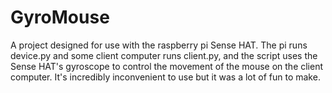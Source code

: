 # GyroMouse

A project designed for use with the raspberry pi Sense HAT. The pi runs device.py and some client computer runs client.py, and the script uses the Sense HAT's gyroscope to control the movement of the mouse on the client computer. It's incredibly inconvenient to use but it was a lot of fun to make.
